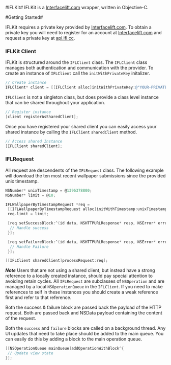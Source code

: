 #IFLKit#
<HL/>
IFLKit is a [Interfacelift.com](http://www.interfacelift.com) wrapper, written in Objective-C.
<HL/>

#Getting Started#

IFLKit requires a private key provided by [Interfacelift.com](http://www.interfacelift.com). To obtain a private key you will need to register for an account at [Interfacelift.com](https://interfacelift.com/account/signup/) and request a private key at [api.ifl.cc](https://api.ifl.cc/developer/keys/).

### IFLKit Client ###

IFLKit is structured around the ```IFLClient``` class. The ```IFLClient``` class manages both authentication and communication with the provider. To create an instance of ```IFLClient``` call the ```initWithPrivateKey``` initalizer.

```Objective-C
// Create instance
IFLClient* client = [[IFLClient alloc]initWithPrivateKey:@"YOUR-PRIVATE-KEY"];
```

```IFLClient``` is not a singleton class, but does provide a class level instance that can be shared throughout your application.

```Objective-C
// Register instance
[client registerAsSharedClient];
```
Once you have registered your shared client you can easily access your shared instance by calling the ```IFLClient``` ```sharedClient``` method.

```Objective-C
// Access shared Instance
[IFLClient sharedClient];
```


### IFLRequest ###
All request are descendents of the ```IFLRequest``` class. The following example will download the ten most recent wallpaper submissions since the provided unix timestamp.

```Objective-C
NSNumber* unixTimestamp = @1396378800;
NSNumber* limit = @10;

IFLWallpaperByTimestampRequest *req =
 [[IFLWallpaperByTimestampRequest alloc]initWithTimestamp:unixTimestamp];
 req.limit = limit;

 [req setSuccessBlock:^(id data, NSHTTPURLResponse* resp, NSError* error){
  // Handle success
 }];

 [req setFailureBlock:^(id data, NSHTTPURLResponse* resp, NSError* error){
  // Handle Failure
 }];

[[IFLClient sharedClient]processRequest:req];
```
 ***Note*** Users that are not using a shared client, but instead have a strong reference to a locally created instance, should pay special attention to avoiding retain cycles. All ```IFLRequest``` are subclasses of ```NSOperation``` and are managed by a local ```NSOperationQueue``` in the ```IFLClient```. If you need to make references to self in these instances you should create a weak reference first and refer to that reference.

Both the success & failure block are passed back the payload of the HTTP request. Both are passed back and NSData payload containing the content of the request.

Both the ```success``` and ```failure``` blocks are called on a background thread. Any UI updates that need to take place should be added to the main queue. You can easily do this by adding a block to the main operation queue.

 ```Objective-C
 [[NSOperationQueue mainQueue]addOperationWithBlock^{
  // Update view state
 }];
 ```
